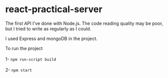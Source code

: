 # react-practical-server

The first API I've done with Node.js. The code reading quality may be poor, but I tried to write as regularly as I could.

I used Express and mongoDB in the project.

To run the project <br> <br>
1- `npm run-script build` <br> <br>
2- `npm start`
